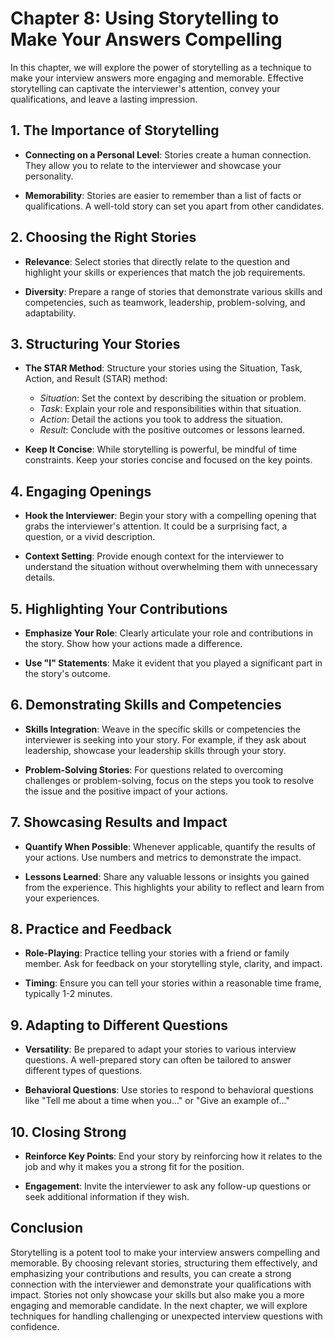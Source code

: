 Chapter 8: Using Storytelling to Make Your Answers Compelling
=============================================================

In this chapter, we will explore the power of storytelling as a technique to make your interview answers more engaging and memorable. Effective storytelling can captivate the interviewer's attention, convey your qualifications, and leave a lasting impression.

**1. The Importance of Storytelling**
-------------------------------------

* **Connecting on a Personal Level**: Stories create a human connection. They allow you to relate to the interviewer and showcase your personality.

* **Memorability**: Stories are easier to remember than a list of facts or qualifications. A well-told story can set you apart from other candidates.

**2. Choosing the Right Stories**
---------------------------------

* **Relevance**: Select stories that directly relate to the question and highlight your skills or experiences that match the job requirements.

* **Diversity**: Prepare a range of stories that demonstrate various skills and competencies, such as teamwork, leadership, problem-solving, and adaptability.

**3. Structuring Your Stories**
-------------------------------

* **The STAR Method**: Structure your stories using the Situation, Task, Action, and Result (STAR) method:

  * *Situation*: Set the context by describing the situation or problem.
  * *Task*: Explain your role and responsibilities within that situation.
  * *Action*: Detail the actions you took to address the situation.
  * *Result*: Conclude with the positive outcomes or lessons learned.
* **Keep It Concise**: While storytelling is powerful, be mindful of time constraints. Keep your stories concise and focused on the key points.

**4. Engaging Openings**
------------------------

* **Hook the Interviewer**: Begin your story with a compelling opening that grabs the interviewer's attention. It could be a surprising fact, a question, or a vivid description.

* **Context Setting**: Provide enough context for the interviewer to understand the situation without overwhelming them with unnecessary details.

**5. Highlighting Your Contributions**
--------------------------------------

* **Emphasize Your Role**: Clearly articulate your role and contributions in the story. Show how your actions made a difference.

* **Use "I" Statements**: Make it evident that you played a significant part in the story's outcome.

**6. Demonstrating Skills and Competencies**
--------------------------------------------

* **Skills Integration**: Weave in the specific skills or competencies the interviewer is seeking into your story. For example, if they ask about leadership, showcase your leadership skills through your story.

* **Problem-Solving Stories**: For questions related to overcoming challenges or problem-solving, focus on the steps you took to resolve the issue and the positive impact of your actions.

**7. Showcasing Results and Impact**
------------------------------------

* **Quantify When Possible**: Whenever applicable, quantify the results of your actions. Use numbers and metrics to demonstrate the impact.

* **Lessons Learned**: Share any valuable lessons or insights you gained from the experience. This highlights your ability to reflect and learn from your experiences.

**8. Practice and Feedback**
----------------------------

* **Role-Playing**: Practice telling your stories with a friend or family member. Ask for feedback on your storytelling style, clarity, and impact.

* **Timing**: Ensure you can tell your stories within a reasonable time frame, typically 1-2 minutes.

**9. Adapting to Different Questions**
--------------------------------------

* **Versatility**: Be prepared to adapt your stories to various interview questions. A well-prepared story can often be tailored to answer different types of questions.

* **Behavioral Questions**: Use stories to respond to behavioral questions like "Tell me about a time when you..." or "Give an example of..."

**10. Closing Strong**
----------------------

* **Reinforce Key Points**: End your story by reinforcing how it relates to the job and why it makes you a strong fit for the position.

* **Engagement**: Invite the interviewer to ask any follow-up questions or seek additional information if they wish.

**Conclusion**
--------------

Storytelling is a potent tool to make your interview answers compelling and memorable. By choosing relevant stories, structuring them effectively, and emphasizing your contributions and results, you can create a strong connection with the interviewer and demonstrate your qualifications with impact. Stories not only showcase your skills but also make you a more engaging and memorable candidate. In the next chapter, we will explore techniques for handling challenging or unexpected interview questions with confidence.
